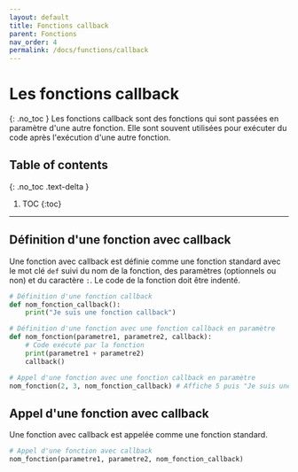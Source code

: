 ```yaml
---
layout: default
title: Fonctions callback
parent: Fonctions
nav_order: 4
permalink: /docs/functions/callback
---
```


# Les fonctions callback
{: .no_toc }
Les fonctions callback sont des fonctions qui sont passées en paramètre d'une autre fonction. Elle sont souvent utilisées pour exécuter du code après l'exécution d'une autre fonction.

## Table of contents
{: .no_toc .text-delta }

1. TOC
{:toc}

---

## Définition d'une fonction avec callback
Une fonction avec callback est définie comme une fonction standard avec le mot clé `def` suivi du nom de la fonction, des paramètres (optionnels ou non) et du caractère `:`. Le code de la fonction doit être indenté.
```python
# Définition d'une fonction callback
def nom_fonction_callback():
    print("Je suis une fonction callback")

# Définition d'une fonction avec une fonction callback en paramètre
def nom_fonction(parametre1, parametre2, callback):
    # Code exécuté par la fonction
    print(parametre1 + parametre2)
    callback()

# Appel d'une fonction avec une fonction callback en paramètre
nom_fonction(2, 3, nom_fonction_callback) # Affiche 5 puis "Je suis une fonction callback"
```

## Appel d'une fonction avec callback
Une fonction avec callback est appelée comme une fonction standard.
```python
# Appel d'une fonction avec callback
nom_fonction(parametre1, parametre2, nom_fonction_callback)
```
